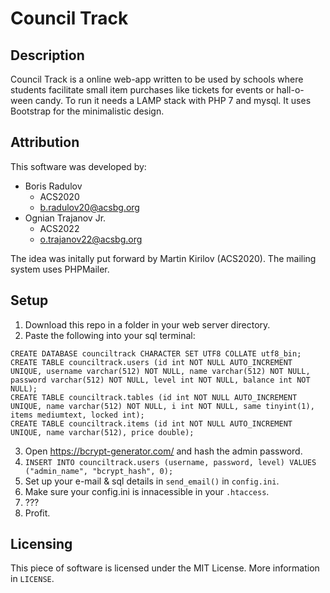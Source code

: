 # Council Track

## Description
Council Track is a online web-app written to be used by schools where students facilitate small item purchases like tickets for events or hall-o-ween candy. To run it needs a LAMP stack with PHP 7 and mysql. It uses Bootstrap for the minimalistic design.

## Attribution
This software was developed by:
* Boris Radulov
	- ACS2020
	- b.radulov20@acsbg.org
* Ognian Trajanov Jr.
	- ACS2022
	- o.trajanov22@acsbg.org

The idea was initally put forward by Martin Kirilov (ACS2020).
The mailing system uses PHPMailer.

## Setup
1. Download this repo in a folder in your web server directory.
2. Paste the following into your sql terminal:
```
CREATE DATABASE counciltrack CHARACTER SET UTF8 COLLATE utf8_bin;
CREATE TABLE counciltrack.users (id int NOT NULL AUTO_INCREMENT UNIQUE, username varchar(512) NOT NULL, name varchar(512) NOT NULL, password varchar(512) NOT NULL, level int NOT NULL, balance int NOT NULL);
CREATE TABLE counciltrack.tables (id int NOT NULL AUTO_INCREMENT UNIQUE, name varchar(512) NOT NULL, i int NOT NULL, same tinyint(1), items mediumtext, locked int);
CREATE TABLE counciltrack.items (id int NOT NULL AUTO_INCREMENT UNIQUE, name varchar(512), price double);
```
3. Open https://bcrypt-generator.com/ and hash the admin password.
4. `INSERT INTO counciltrack.users (username, password, level) VALUES ("admin_name", "bcrypt_hash", 0);`
5. Set up your e-mail & sql details in `send_email()` in `config.ini`.
6. Make sure your config.ini is innacessible in your `.htaccess`.
7. ???
8. Profit.

## Licensing
This piece of software is licensed under the MIT License. More information in `LICENSE`.
